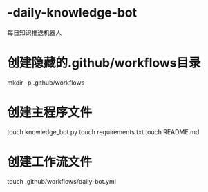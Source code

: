 # -daily-knowledge-bot
每日知识推送机器人
# 创建隐藏的.github/workflows目录
mkdir -p .github/workflows

# 创建主程序文件
touch knowledge_bot.py
touch requirements.txt
touch README.md

# 创建工作流文件
touch .github/workflows/daily-bot.yml

